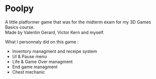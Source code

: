 # Poolpy
A little platformer game that was for the midterm exam for my 3D Games Basics course.<br/>
Made by Valentin Gerard, Victor Kern and myself.

What I personnaly did on this game : 

- Inventory managment and receipe system
- UI & Pause menu
- Life & Game Over managment
- End game managment 
- Chest mechanic
